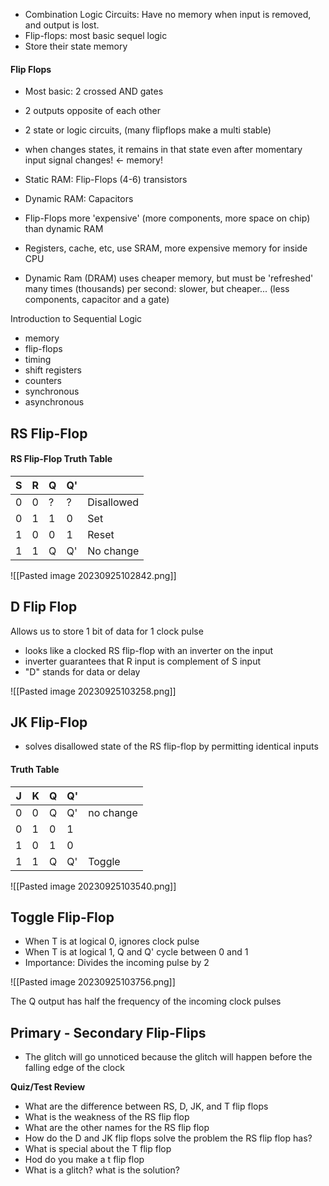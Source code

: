 - Combination Logic Circuits: Have no memory when input is removed, and output is lost.
- Flip-flops: most basic sequel logic
- Store their state memory
#### Flip Flops
- Most basic: 2 crossed AND gates
- 2 outputs opposite of each other
- 2 state or logic circuits, (many flipflops make a multi stable)
- when changes states, it remains in that state even after momentary input signal changes! <- memory!

- Static RAM: Flip-Flops (4-6) transistors
- Dynamic RAM: Capacitors
- Flip-Flops more 'expensive' (more components, more space on chip) than dynamic RAM
- Registers, cache, etc, use SRAM, more expensive memory for inside CPU
- Dynamic Ram (DRAM) uses cheaper memory, but must be 'refreshed' many times (thousands) per second: slower, but cheaper... (less components, capacitor and a gate)

Introduction to Sequential Logic
- memory
- flip-flops
- timing
- shift registers
- counters
- synchronous
- asynchronous

##  RS Flip-Flop
#### RS Flip-Flop Truth Table

| S   | R   | Q   | Q'  |     | 
| --- | --- | --- | --- | --- |
| 0   | 0   | ?   | ?   |Disallowed     |
| 0   | 1   | 1   | 0   |Set     |
| 1   | 0   | 0   | 1   | Reset    |
| 1   | 1   | Q   | Q'  |No change     |


![[Pasted image 20230925102842.png]]


## D Flip Flop
Allows us to store 1 bit of data for 1 clock pulse
- looks like a clocked RS flip-flop with an inverter on the input
- inverter guarantees that R input is complement of S input
- "D" stands for data or delay

![[Pasted image 20230925103258.png]]


## JK Flip-Flop

- solves disallowed state of the RS flip-flop by permitting identical inputs
#### Truth Table
| J   | K   | Q   | Q'  |           |
| --- | --- | --- | --- | --------- |
| 0   | 0   | Q   | Q'  | no change |
| 0   | 1   | 0   | 1   |           |
| 1   | 0   | 1   | 0   |           |
| 1   | 1   | Q   | Q'  | Toggle    | 

![[Pasted image 20230925103540.png]]


## Toggle Flip-Flop

- When T is at logical 0, ignores clock pulse
- When T is at logical 1, Q and Q' cycle between 0 and 1
- Importance: Divides the incoming pulse by 2

![[Pasted image 20230925103756.png]]

The Q output has half the frequency of the incoming clock pulses


## Primary - Secondary Flip-Flips

- The glitch will go unnoticed because the glitch will happen before the falling edge of the clock






**Quiz/Test Review**
- What are the difference between RS, D, JK, and T flip flops
- What is the weakness of the RS flip flop
- What are the other names for the RS flip flop
- How do the D and JK flip flops solve the problem the RS flip flop has?
- What is special about the T flip flop
- Hod do you make a t flip flop
- What is a glitch? what is the solution?
  